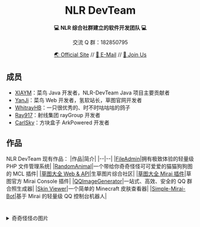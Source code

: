 <h1 align=center>NLR DevTeam</h1>
<p align=center><b>💻 NLR 综合社群建立的软件开发团队 💻</b></p>
<p align=center>交流 Q 群：182850795</p>
<p align=center>
  <a href="//nlrdev.top" target="_blank">🌏 Official Site</a> //
  <a href="mailto:contact@nlrdev.top">📧 E-Mail</a> // 
  <a href="//join.nlrdev.top" target="_blank">🧔 Join Us</a>
</p>

## 成员
- [XIAYM](//xiaym.ml)：菜鸟 Java 开发者，NLR-DevTeam Java 项目主要贡献者
- [YanJi](//i.simsoft.top)：菜鸟 Web 开发者，氢软站长，草图官网开发者
- [WhitrayHB](//whitrayhb.top)：一只很优秀的、时不时咕咕咕的鸽子
- [Ray917](//ray917.xyz)：射线集团 rayGroup 开发者
- [CarlSky](//arkpowered.cn)：方块盒子 ArkPowered 开发者

## 作品
NLR DevTeam 现有作品：
|作品|简介|
|--|--|
|[FileAdmin](https://github.com/NLR-DevTeam/FileAdmin)|拥有极致体验的轻量级 PHP 文件管理系统|
|[RandomAnimal](https://github.com/NLR-DevTeam/RandomAnimalsRewrite)|一个带给你奇奇怪怪可可爱爱的猫猫狗狗图的 MCL 插件|
|[草图大全 Web & API](https://grass.nlrdev.top)|生草图片综合社区|
|[草图大全 Mirai 插件](https://github.com/NLR-DevTeam/GrassPictures)|草图官方 Mirai Console 插件|
|[QQImageGenerator](https://github.com/NLR-DevTeam/QQImageGenerator)|一站式、高效、安全的 QQ 群合照生成器|
|[Skin Viewer](https://github.com/NLR-DevTeam/Electron-Minecraft-Skin-Viewer)|一个简单的 Minecraft 皮肤查看器|
|[Simple-Mirai-Bot](https://github.com/NLR-DevTeam/Simple-Mirai-Bot)|基于 Mirai 的轻量级 QQ 控制台机器人|

#  

<details>
  <summary>奇奇怪怪の图片</summary>
  <img src="https://static.nlrdev.top/developer-jued/whitrayhb.gif" width="25%"><img src="https://static.nlrdev.top/developer-jued/ray.gif" width="25%"><img src="https://static.nlrdev.top/developer-jued/yanji.gif" width="25%"><img src="https://static.nlrdev.top/developer-jued/xiaym.gif" width="25%">
  <img src="https://static.nlrdev.top/zhen-huo/jueXiaym.webp" width="25%"><img src="https://static.nlrdev.top/zhen-huo/jueXiaym.webp" width="25%"><img src="https://static.nlrdev.top/zhen-huo/jueXiaym.webp" width="25%"><img src="https://static.nlrdev.top/zhen-huo/nao.webp" width="25%">
</details>
